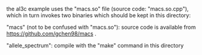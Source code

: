 the al3c example uses the "macs.so" file (source code: "macs.so.cpp"), which in turn invokes two binaries which should be kept in this directory:

"macs" (not to be confused with "macs.so"): source code is available from https://github.com/gchen98/macs . 

"allele_spectrum": compile with the "make" command in this directory
